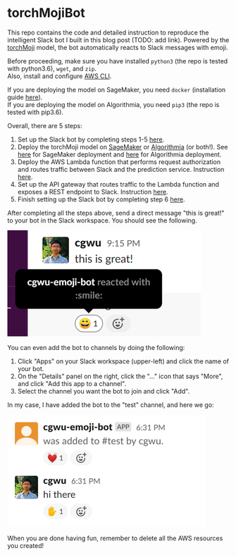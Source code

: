 # torchMojiBot

This repo contains the code and detailed instruction to reproduce the intelligent Slack bot I built in this blog post (TODO: add link). Powered by the [torchMoji](https://github.com/cw75/torchMoji) model, the bot automatically reacts to Slack messages with emoji.

Before proceeding, make sure you have installed `python3` (the repo is tested with python3.6), `wget`, and `zip`.  
Also, install and configure [AWS CLI](https://docs.aws.amazon.com/cli/latest/userguide/cli-chap-install.html).

If you are deploying the model on SageMaker, you need `docker` (installation guide [here](https://docs.docker.com/engine/install/)).  
If you are deploying the model on Algorithmia, you need `pip3` (the repo is tested with pip3.6).

Overall, there are 5 steps:
1. Set up the Slack bot by completing steps 1-5 [here](https://github.com/cw75/torchMojiBot/tree/master/slack).
2. Deploy the torchMoji model on [SageMaker](https://aws.amazon.com/sagemaker/) or [Algorithmia](https://algorithmia.com/) (or both!). See [here](https://github.com/cw75/torchMojiBot/tree/master/sagemaker) for SageMaker deployment and [here](https://github.com/cw75/torchMojiBot/tree/master/algorithmia) for Algorithmia deployment.
3. Deploy the AWS Lambda function that performs request authorization and routes traffic between Slack and the prediction service. Instruction [here](https://github.com/cw75/torchMojiBot/tree/master/lambda).
4. Set up the API gateway that routes traffic to the Lambda function and exposes a REST endpoint to Slack. Instruction [here](https://github.com/cw75/torchMojiBot/tree/master/api-gateway).
5. Finish setting up the Slack bot by completing step 6 [here](https://github.com/cw75/torchMojiBot/tree/master/slack).

After completing all the steps above, send a direct message "this is great!" to your bot in the Slack workspace. You should see the following.

![Slack](https://github.com/cw75/torchMojiBot/blob/master/images/slack.png)

You can even add the bot to channels by doing the following:
1. Click "Apps" on your Slack workspace (upper-left) and click the name of your bot.
2. On the "Details" panel on the right, click the "..." icon that says "More", and click "Add this app to a channel".
3. Select the channel you want the bot to join and click "Add".

In my case, I have added the bot to the "test" channel, and here we go:

![Slack-channel](https://github.com/cw75/torchMojiBot/blob/master/images/slack-channel.png)

When you are done having fun, remember to delete all the AWS resources you created!
